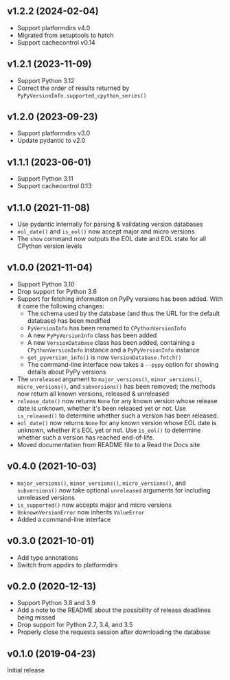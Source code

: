 v1.2.2 (2024-02-04)
-------------------
- Support platformdirs v4.0
- Migrated from setuptools to hatch
- Support cachecontrol v0.14

v1.2.1 (2023-11-09)
-------------------
- Support Python 3.12
- Correct the order of results returned by
  `PyPyVersionInfo.supported_cpython_series()`

v1.2.0 (2023-09-23)
-------------------
- Support platformdirs v3.0
- Update pydantic to v2.0

v1.1.1 (2023-06-01)
-------------------
- Support Python 3.11
- Support cachecontrol 0.13

v1.1.0 (2021-11-08)
-------------------
- Use pydantic internally for parsing & validating version databases
- `eol_date()` and `is_eol()` now accept major and micro versions
- The `show` command now outputs the EOL date and EOL state for all CPython
  version levels

v1.0.0 (2021-11-04)
-------------------
- Support Python 3.10
- Drop support for Python 3.6
- Support for fetching information on PyPy versions has been added.  With it
  come the following changes:
    - The schema used by the database (and thus the URL for the default
      database) has been modified
    - `PyVersionInfo` has been renamed to `CPythonVersionInfo`
    - A new `PyPyVersionInfo` class has been added
    - A new `VersionDatabase` class has been added, containing a
      `CPythonVersionInfo` instance and a `PyPyVersionInfo` instance
    - `get_pyversion_info()` is now `VersionDatabase.fetch()`
    - The command-line interface now takes a `--pypy` option for showing
      details about PyPy versions
- The `unreleased` argument to `major_versions()`, `minor_versions()`,
  `micro_versions()`, and `subversions()` has been removed; the methods now
  return all known versions, released & unreleased
- `release_date()` now returns `None` for any known version whose release date
  is unknown, whether it's been released yet or not.  Use `is_released()` to
  determine whether such a version has been released.
- `eol_date()` now returns `None` for any known version whose EOL date is
  unknown, whether it's EOL yet or not.  Use `is_eol()` to determine whether
  such a version has reached end-of-life.
- Moved documentation from README file to a Read the Docs site

v0.4.0 (2021-10-03)
-------------------
- `major_versions()`, `minor_versions()`, `micro_versions()`, and
  `subversions()` now take optional `unreleased` arguments for including
  unreleased versions
- `is_supported()` now accepts major and micro versions
- `UnknownVersionError` now inherits `ValueError`
- Added a command-line interface

v0.3.0 (2021-10-01)
-------------------
- Add type annotations
- Switch from appdirs to platformdirs

v0.2.0 (2020-12-13)
-------------------
- Support Python 3.8 and 3.9
- Add a note to the README about the possibility of release deadlines being
  missed
- Drop support for Python 2.7, 3.4, and 3.5
- Properly close the requests session after downloading the database

v0.1.0 (2019-04-23)
-------------------
Initial release

